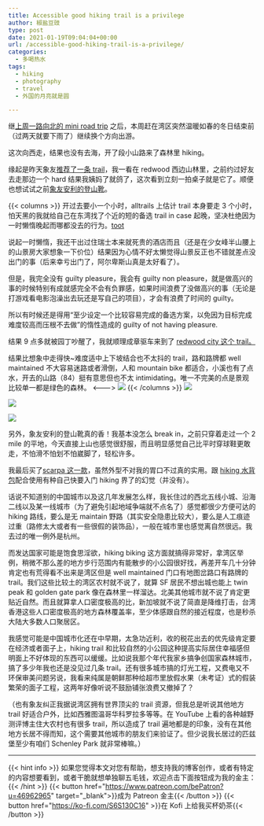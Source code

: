 ```yaml
---
title: Accessible good hiking trail is a privilege
author: 椒盐豆豉
type: post
date: 2021-01-19T09:04:04+00:00
url: /accessible-good-hiking-trail-is-a-privilege/
categories:
  - 多喝热水
tags:
  - hiking
  - photography
  - travel
  - 外国的月亮就是圆

---
```

继[上周一路向北的 mini road trip](../2021-first-mini-road-trip/) 之后，本周赶在湾区突然温暖如春的冬日结束前（过两天就要下雨了）继续换个方向出游。

这次向西走，结果也没有去海，开了段小山路来了森林里 hiking。

缘起是昨天象友[推荐了一条 trail](https://www.alltrails.com/trail/us/california/el-corte-de-madera-creek-resolution-trail--2)，我一看在 redwood 西边山林里，之前约过好友去走那边一个 hard 结果我姨妈了就鸽了，这次看到立刻一拍桌子就是它了。顺便也想试试之前[象友安利的登山靴](https://amzn.to/3bS7vFK)。

{{< columns >}}
开过去要小一个小时，alltrails 上估计 trail 本身要走 3 个小时，怕天黑的我就给自己在东湾找了个近的短的备选 trail in case 起晚，坚决杜绝因为一时懒惰晚起而哪都没去的行为。[toot](https://douchi.space/web/@mtfront/105575906495084116)

说起一时懒惰，我还干出过住瑞士本来就死贵的酒店而且（还是在少女峰半山腰上的山景房大家想象一下价位）结果因为心情不好太懒觉得山景反正也不错就差点没出门的事（后来幸亏出门了，阿尔卑斯山真是太好看了）。


但是，我完全没有 guilty pleasure，我会有 guilty non pleasure，就是做高兴的事的时候特别有成就感完全不会有负罪感，如果时间浪费了没做高兴的事（无论是打游戏看电影泡澡出去玩还是写自己的项目），才会有浪费了时间的 guilty。

所以有时候还是得用“至少设定一个比较容易完成的备选方案，以免因为目标完成难度较高而压根不去做”的惰性造成的 guilty of not having pleasure.

结果 9 点多就被园丁吵醒了，我就顺理成章驱车来到了 [redwood city 这个 trail。](https://www.alltrails.com/trail/us/california/el-corte-de-madera-creek-resolution-trail--2)

结果比想象中走得快~难度适中上下坡结合也不太抖的 trail，路和路牌都 well maintained 不大容易迷路或者滑倒，人和 mountain bike 都适合，小溪也有了点水，开去的山路（84）挺有意思但也不太 intimidating。唯一不完美的点是景观比较单一都是绿色的森林。
<--->
![](https://s3.nl-ams.scw.cloud/mtfront-blog/2021/01/Screenshot_20210118-143250-473x1024.png)
{{< /columns >}}
![](https://s3.nl-ams.scw.cloud/mtfront-blog/2021/01/PXL_20210118_203306251-01-768x1024.jpeg)

![](https://s3.nl-ams.scw.cloud/mtfront-blog/2021/01/PXL_20210118_202907673-01-1024x768.jpeg)

![](https://s3.nl-ams.scw.cloud/mtfront-blog/2021/01/PXL_20210118_201024612-01-1024x768.jpeg)

另外，象友安利的登山靴真的香！我基本没怎么 break in，之前只穿着走过一个 2 mile 的平地，今天直接上山也感觉很舒服，而且明显感觉自己比平时穿球鞋更敢走，不怕滑不怕划不怕崴脚了，轻松许多。

我最后买了[scarpa 这一款](https://amzn.to/2LniFaO)，虽然外型不对我的胃口不过真的实用。跟 [hiking 水背包](https://amzn.to/3btK05H)配合使用有种自己快要入门 hiking 界了的幻觉（并没有）。

话说不知道别的中国城市以及这几年发展怎么样，我长住过的西北五线小城、沿海二线以及某一线城市（为了避免引起地域争端就不点名了）感觉都很少方便可达的 hiking 路线，要么是无 maintain 野路（其实安全隐患比较大），要么是人工痕迹过重（路修太大或者有一些很假的装饰品），一般在城市里也感觉离自然很远。我去过的唯一例外是杭州。

而发达国家可能是饱食思淫欲，hiking biking 这方面就搞得非常好，拿湾区举例，稍微不那么差的地方步行范围内有能散步的小公园很好找，再差开车几十分钟肯定也有荒得看不出来是湾区但是 well maintained 门口有地图岔路口有路牌的 trail。我们这些比较土的湾区农村就不说了，就算 SF 居民不想出城也能上 twin peak 和 golden gate park 像在森林里一样溜达。北美其他城市就不说了肯定更贴近自然。而且就算拿人口密度极高的比，新加坡就不说了简直是降维打击，台湾香港这些人口密度极高的地方森林覆盖率，至少体感跟自然的接近程度，也是秒杀大陆大多数人口聚居区。

我感觉可能是中国城市化还在中早期，太急功近利，收的税花出去的优先级肯定要在经济或者面子上，hiking trail 和比较自然的小公园这种提高实际居住幸福感但明面上不好体现的东西可以缓缓。比如说我那个年代我家乡搞争创国家森林城市，搞了多少年我也还是没见过几条 trail。还有很多城市搞的灯光工程，又费电又不环保审美问题另说，我看来纯属是朝鲜那种给超市里放假水果（未考证）式的假装繁荣的面子工程，这两年好像听说不鼓励铺张浪费又撤掉了？

（也有象友纠正我据说湾区拥有世界顶尖的 trail 资源，但我总是听说其他地方 trail 好适合户外，比如西雅图温哥华科罗拉多等等。在 YouTube 上看的各种越野测评博主住大农村也有很多 trail，所以造成了 trail 遍地都是的印象，没有在其他地方长居不得而知，这个需要其他城市的朋友们来验证了。但少说我长居过的匹兹堡至少有咱们 Schenley Park 就非常棒嘛。）

---
{{< hint info >}}
如果您觉得本文对您有帮助，想支持我的博客创作，或者有特定的内容想要看到，或者干脆就想单独聊五毛钱，欢迎点击下面按钮成为我的金主：
{{< /hint >}}
{{< button href="https://www.patreon.com/bePatron?u=46962965" target="_blank">}}成为 Patreon 金主{{< /button >}}
{{< button href="https://ko-fi.com/S6S130C16" >}}在 Kofi 上给我买杯奶茶{{< /button >}}